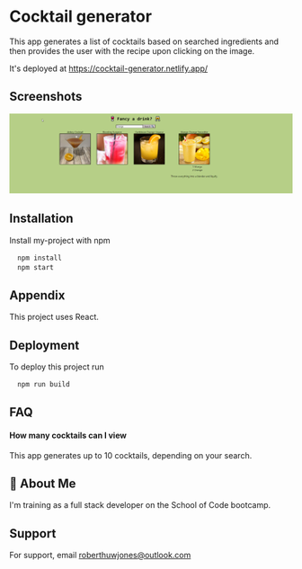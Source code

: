 # Cocktail generator

This app generates a list of cocktails based on searched ingredients and then provides the user with the recipe upon clicking on the image.

It's deployed at https://cocktail-generator.netlify.app/

## Screenshots

<img src="./Screenshot.png" alt="example"/>

## Installation

Install my-project with npm

```bash
  npm install
  npm start
```

## Appendix

This project uses React.

## Deployment

To deploy this project run

```bash
  npm run build
```

## FAQ

#### How many cocktails can I view

This app generates up to 10 cocktails, depending on your search.

## 🚀 About Me

I'm training as a full stack developer on the School of Code bootcamp.

## Support

For support, email roberthuwjones@outlook.com
